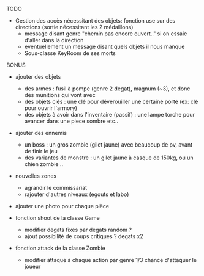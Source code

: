 TODO

- Gestion des accès nécessitant des objets: fonction use sur des directions (sortie nécessitant les 2 médaillons)
	- message disant genre "chemin pas encore ouvert.." si on essaie d'aller dans la direction
	- eventuellement un message disant quels objets il nous manque
	- Sous-classe KeyRoom de ses morts

BONUS

- ajouter des objets
	- des armes : fusil à pompe (genre 2 degat), magnum (~3), et donc des munitions qui vont avec
	- des objets clés : une clé pour déverouiller une certaine porte (ex: clé pour ouvrir l'armory)
	- des objets à avoir dans l'inventaire (passif) : une lampe torche pour avancer dans une piece sombre etc..

- ajouter des ennemis
	- un boss : un gros zombie (gilet jaune) avec beaucoup de pv, avant de finir le jeu
	- des variantes de monstre : un gilet jaune à casque de 150kg, ou un chien zombie ..

- nouvelles zones
	- agrandir le commissariat
	- rajouter d'autres niveaux (egouts et labo)

- ajouter une photo pour chaque pièce

- fonction shoot de la classe Game
	- modifier degats fixes par degats random ?
	- ajout possibilité de coups critiques ? degats x2
	
- fonction attack de la classe Zombie
	- modifier attaque à chaque action par genre 1/3 chance d'attaquer le joueur
